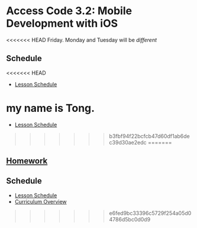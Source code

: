 # Access Code 3.2: Mobile Development with iOS

<<<<<<< HEAD
Friday. Monday and Tuesday will be *different*

## Schedule

<<<<<<< HEAD
- [Lesson Schedule](schedule.md)


my name is Tong.
=======
- [Lesson Schedule](/schedule.md)
>>>>>>> b3fbf94f22bcfcb47d60df1ab6dec39d30ae2edc
=======
## [Homework](/homework/unit3/week_1.md)


## Schedule

* [Lesson Schedule](/schedule.md)
* [Curriculum Overview](/curriculum_overview.pdf)

>>>>>>> e6fed9bc33396c5729f254a05d04786d5bc0d0d9
